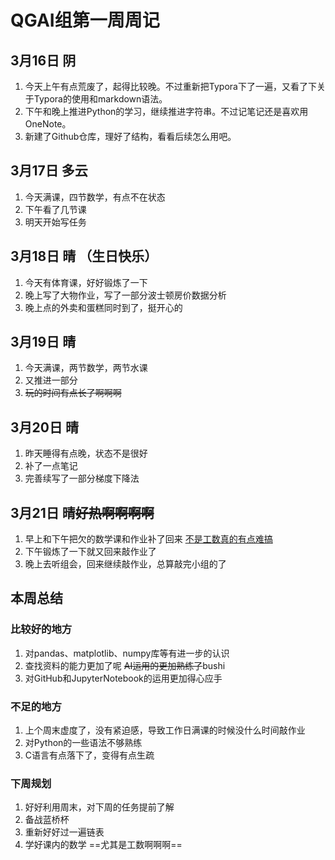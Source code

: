# QGAI组第一周周记

## 3月16日		阴

1. 今天上午有点荒废了，起得比较晚。不过重新把Typora下了一遍，又看了下关于Typora的使用和markdown语法。
2. 下午和晚上推进Python的学习，继续推进字符串。不过记笔记还是喜欢用OneNote。
3. 新建了Github仓库，理好了结构，看看后续怎么用吧。


## 3月17日	多云

1. 今天满课，四节数学，有点不在状态
2. 下午看了几节课
3. 明天开始写任务


## 3月18日    晴    （生日快乐）
1. 今天有体育课，好好锻炼了一下
2. 晚上写了大物作业，写了一部分波士顿房价数据分析
3. 晚上点的外卖和蛋糕同时到了，挺开心的


## 3月19日    晴

1. 今天满课，两节数学，两节水课
2. 又推进一部分
3. ~~玩的时间有点长了啊啊啊~~


## 3月20日    晴

1. 昨天睡得有点晚，状态不是很好
2. 补了一点笔记
3. 完善续写了一部分梯度下降法


## 3月21日    晴~~好热啊啊啊啊~~

1. 早上和下午把欠的数学课和作业补了回来  <u>不是工数真的有点难搞</u>
2. 下午锻炼了一下就又回来敲作业了
3. 晚上去听组会，回来继续敲作业，总算敲完小组的了

## 本周总结
### 比较好的地方
1. 对pandas、matplotlib、numpy库等有进一步的认识
2. 查找资料的能力更加了呢 ~~AI运用的更加熟练了~~bushi
3. 对GitHub和JupyterNotebook的运用更加得心应手
### 不足的地方
1. 上个周末虚度了，没有紧迫感，导致工作日满课的时候没什么时间敲作业
2. 对Python的一些语法不够熟练
3. C语言有点落下了，变得有点生疏
### 下周规划
1. 好好利用周末，对下周的任务提前了解
2. 备战蓝桥杯
3. 重新好好过一遍链表
4. 学好课内的数学 ==尤其是工数啊啊啊==
